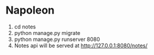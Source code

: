 # Napoleon
1. cd notes
2. python manage.py migrate
3. python manage.py runserver 8080
4. Notes api will be served at http://127.0.0.1:8080/notes/
